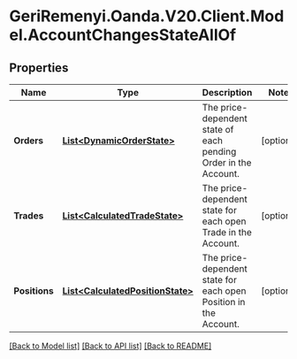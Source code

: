 # GeriRemenyi.Oanda.V20.Client.Model.AccountChangesStateAllOf
## Properties

Name | Type | Description | Notes
------------ | ------------- | ------------- | -------------
**Orders** | [**List&lt;DynamicOrderState&gt;**](DynamicOrderState.md) | The price-dependent state of each pending Order in the Account. | [optional] 
**Trades** | [**List&lt;CalculatedTradeState&gt;**](CalculatedTradeState.md) | The price-dependent state for each open Trade in the Account. | [optional] 
**Positions** | [**List&lt;CalculatedPositionState&gt;**](CalculatedPositionState.md) | The price-dependent state for each open Position in the Account. | [optional] 

[[Back to Model list]](../README.md#documentation-for-models) [[Back to API list]](../README.md#documentation-for-api-endpoints) [[Back to README]](../README.md)

